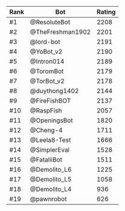 Rank|Bot|Rating
---|---|---
#1|@ResoluteBot|2208
#2|@TheFreshman1902|2201
#3|@lord-bot|2191
#4|@YoBot_v2|2190
#5|@Intron014|2189
#6|@ToromBot|2179
#7|@TorBot_v2|2178
#8|@duythong1402|2144
#9|@FireFishBOT|2137
#10|@RaspFish|2057
#11|@OpeningsBot|1820
#12|@Cheng-4|1711
#13|@Leela8-Test|1666
#14|@SimplerEval|1528
#15|@FataliiBot|1511
#16|@Demolito_L6|1225
#17|@Demolito_L5|1058
#18|@Demolito_L4|936
#19|@pawnrobot|626
